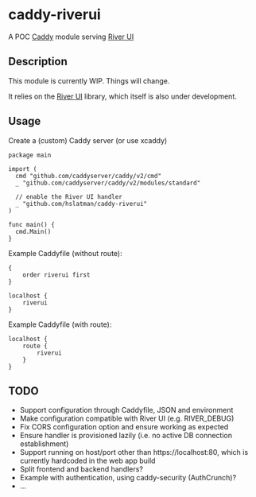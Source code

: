 # caddy-riverui

A POC [Caddy](https://caddyserver.com/) module serving [River UI](https://github.com/riverqueue/riverui)

## Description

This module is currently WIP. Things will change.

It relies on the [River UI](https://github.com/riverqueue/riverui) library, which itself is also under development.



## Usage

Create a (custom) Caddy server (or use xcaddy)

```golang
package main

import (
  cmd "github.com/caddyserver/caddy/v2/cmd"
  _ "github.com/caddyserver/caddy/v2/modules/standard"

  // enable the River UI handler
  _ "github.com/hslatman/caddy-riverui"
)

func main() {
  cmd.Main()
}
```

Example Caddyfile (without route):

```text
{
    order riverui first
}

localhost {
    riverui
}
```

Example Caddyfile (with route):

```text
localhost {
    route {
        riverui
    }
}
```

## TODO

* Support configuration through Caddyfile, JSON and environment
* Make configuration compatible with River UI (e.g. RIVER_DEBUG)
* Fix CORS configuration option and ensure working as expected
* Ensure handler is provisioned lazily (i.e. no active DB connection establishment)
* Support running on host/port other than https://localhost:80, which is currently hardcoded in the web app build
* Split frontend and backend handlers?
* Example with authentication, using caddy-security (AuthCrunch)?
* ...